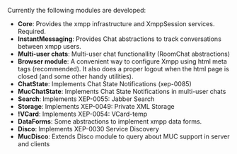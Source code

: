 Currently the following modules are developed:
  * **Core**: Provides the xmpp infrastructure and XmppSession services. Required.
  * **InstantMessaging**: Provides Chat abstractions to track conversations between xmpp users.
  * **Multi-user chats**: Multi-user chat functionallity (RoomChat abstractions)
  * **Browser module**: A convenient way to configure Xmpp using html meta tags (recommended). It also does a proper logout when the html page is closed (and some other handy utilities).
  * **ChatState**: Implements Chat State Notifications (xep-0085)
  * **MucChatState**: Implements Chat State Notifications in multi-user chats
  * **Search**: Implements XEP-0055: Jabber Search
  * **Storage**: Implements XEP-0049: Private XML Storage
  * **!VCard**: Implements XEP-0054: VCard-temp
  * **DataForms**: Some abstractions to implement xmpp data forms.
  * **Disco**: Implements XEP-0030 Service Discovery
  * **MucDisco**: Extends Disco module to query about MUC support in server and clients